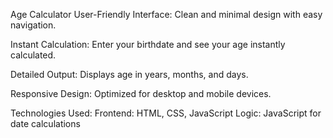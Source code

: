 Age Calculator
User-Friendly Interface: Clean and minimal design with easy navigation.

Instant Calculation: Enter your birthdate and see your age instantly calculated.

Detailed Output: Displays age in years, months, and days.

Responsive Design: Optimized for desktop and mobile devices.

Technologies Used:
Frontend: HTML, CSS, JavaScript
Logic: JavaScript for date calculations
